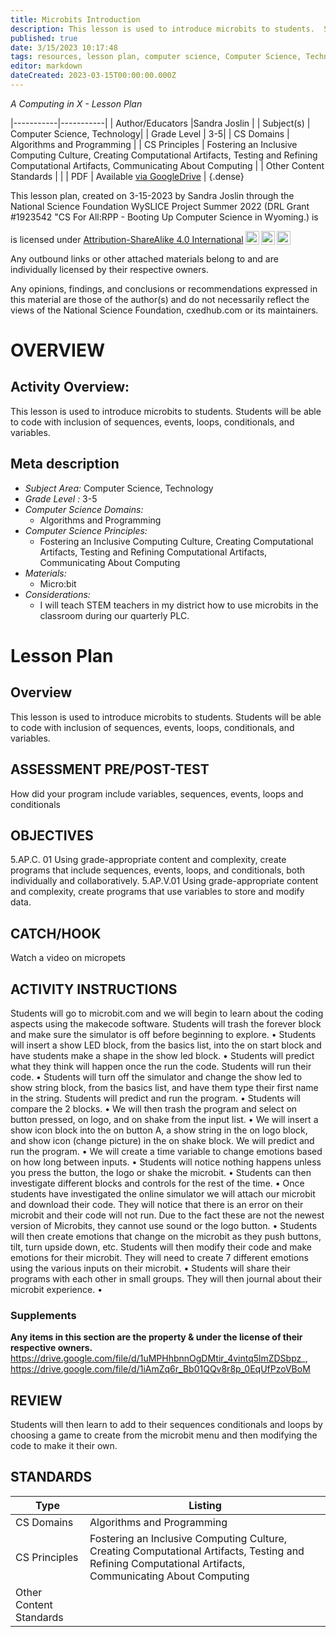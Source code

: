 ```yaml
---
title: Microbits Introduction
description: This lesson is used to introduce microbits to students.  Students will be able to code with inclusion of sequences, events, loops, conditionals, and variables.
published: true
date: 3/15/2023 10:17:48
tags: resources, lesson plan, computer science, Computer Science, Technology 
editor: markdown
dateCreated: 2023-03-15T00:00:00.000Z
---
```

*A Computing in X - Lesson Plan*

|-----------|-----------|
| Author/Educators |Sandra Joslin |
| Subject(s) | Computer Science, Technology|
| Grade Level | 3-5|
| CS Domains | Algorithms and Programming |
| CS Principles | Fostering an Inclusive Computing Culture, Creating Computational Artifacts, Testing and Refining Computational Artifacts, Communicating About Computing |
| Other Content Standards |  | 
| PDF | Available [via GoogleDrive](https://drive.google.com/open?id=1o_aYbD1clxkdd8NztKSnMSJJ34D-6zpy) |
{.dense}






This lesson plan, created on 3-15-2023 by Sandra Joslin through the National Science Foundation WySLICE Project Summer 2022 (DRL Grant #1923542 "CS For All:RPP - Booting Up Computer Science in Wyoming.) is  <p xmlns:cc="http://creativecommons.org/ns#" >  is licensed under <a href="http://creativecommons.org/licenses/by-sa/4.0/?ref=chooser-v1" target="_blank" rel="license noopener noreferrer" style="display:inline-block;">Attribution-ShareAlike 4.0 International<img style="height:22px!important;margin-left:3px;vertical-align:text-bottom;" src="https://mirrors.creativecommons.org/presskit/icons/cc.svg?ref=chooser-v1"><img style="height:22px!important;margin-left:3px;vertical-align:text-bottom;" src="https://mirrors.creativecommons.org/presskit/icons/by.svg?ref=chooser-v1"><img style="height:22px!important;margin-left:3px;vertical-align:text-bottom;" src="https://mirrors.creativecommons.org/presskit/icons/sa.svg?ref=chooser-v1"></a></p>


Any outbound links or other attached materials belong to and are individually licensed by their respective owners. 


Any opinions, findings, and conclusions or recommendations expressed in this material are those of the author(s) and do not necessarily reflect the views of the National Science Foundation, cxedhub.com or its maintainers.


# OVERVIEW
## Activity Overview:  
This lesson is used to introduce microbits to students.  Students will be able to code with inclusion of sequences, events, loops, conditionals, and variables.
## Meta description
+ *Subject Area:* Computer Science, Technology 
+ *Grade Level :* 3-5 
+ *Computer Science Domains:*
   + Algorithms and Programming
+ *Computer Science Principles:*
   + Fostering an Inclusive Computing Culture, Creating Computational Artifacts, Testing and Refining Computational Artifacts, Communicating About Computing
+ *Materials:* 
   + Micro:bit
+ *Considerations:*
   + I will teach STEM teachers in my district how to use microbits in the classroom during our quarterly PLC.


# Lesson Plan
## Overview
This lesson is used to introduce microbits to students.  Students will be able to code with inclusion of sequences, events, loops, conditionals, and variables.
## ASSESSMENT PRE/POST-TEST
How did your program include variables, sequences, events, loops and conditionals
## OBJECTIVES
5.AP.C. 01 Using grade-appropriate content and complexity, create programs that include sequences, events, loops, and conditionals, both individually and collaboratively.
5.AP.V.01 Using grade-appropriate content and complexity, create programs that use variables to store and modify data.


## CATCH/HOOK
Watch a video on micropets


## ACTIVITY INSTRUCTIONS
Students will go to microbit.com and we will begin to learn about the coding aspects using the makecode software. Students will trash the forever block and make sure the simulator is off before beginning to explore. 
•        Students will insert a show LED block, from the basics list, into the on start block and have students make a shape in the show led block. 
•        Students will predict what they think will happen once the run the code. Students will run their code. 
•        Students will turn off the simulator and change the show led to show string block, from the basics list, and have them type their first name in the string. Students will predict and run the program. 
•        Students will compare the 2 blocks. 
•        We will then trash the program and select on button pressed, on logo, and on shake from the input list. 
•        We will insert a show icon block into the on button A, a show string in the on logo block, and show icon (change picture) in the on shake block. We will predict and run the program. 
•        We will create a time variable to change emotions based on how long between inputs.
•        Students will notice nothing happens unless you press the button, the logo or shake the microbit.
•        Students can then investigate different blocks and controls for the rest of the time.
•        Once students have investigated the online simulator we will attach our microbit and download their code.  They will notice that there is an error on their microbit and their code will not run.  Due to the fact these are not the newest version of Microbits, they cannot use sound or the logo button.
•        Students will then create emotions that change on the microbit as they push buttons, tilt, turn upside down, etc. Students will then modify their code and make emotions for their microbit. They will need to create 7 different emotions using the various inputs on their microbit.
•        Students will share their programs with each other in small groups.  They will then journal about their microbit experience.
•


### Supplements
**Any items in this section are the property & under the license of their respective owners.**
https://drive.google.com/file/d/1uMPHhbnnOgDMtir_4vintq5lmZDSbpz_, https://drive.google.com/file/d/1iAmZq6r_Bb01QQv8r8p_0EqUfPzoVBoM




## REVIEW
Students will then learn to add to their sequences conditionals and loops by choosing a game to create from the microbit menu and then modifying the code to make it their own.
## STANDARDS        
| Type | Listing | 
|-----------|-----------|
| CS Domains  | Algorithms and Programming|
| CS Principles   | Fostering an Inclusive Computing Culture, Creating Computational Artifacts, Testing and Refining Computational Artifacts, Communicating About Computing|
| Other Content Standards |   |